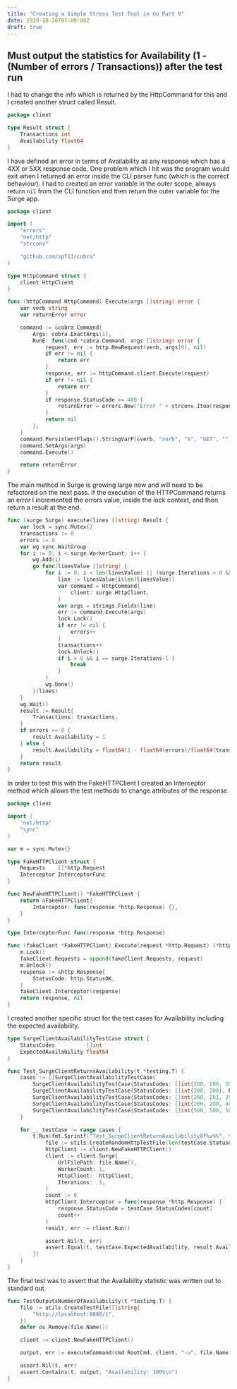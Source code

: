 ```yaml
---
title: "Creating a Simple Stress Test Tool in Go Part 9"
date: 2019-10-26T07:00:00Z
draft: true
---
```


## Must output the statistics for Availability (1 - (Number of errors / Transactions)) after the test run

I had to change the info which is returned by the HttpCommand for this and I created another struct called Result.

```go
package client

type Result struct {
	Transactions int
	Availability float64
}
```

I have defined an error in terms of Availability as any response which has a 4XX or 5XX response code.  One problem which I hit was the program would exit when I returned an error inside the CLI parser func (which is the correct behaviour).  I had to created an error variable in the outer scope, always return `nil` from the CLI function and then return the outer variable for the Surge app.

```go
package client

import (
	"errors"
	"net/http"
	"strconv"

	"github.com/spf13/cobra"
)

type HttpCommand struct {
	client HttpClient
}

func (httpCommand HttpCommand) Execute(args []string) error {
	var verb string
	var returnError error

	command := &cobra.Command{
		Args: cobra.ExactArgs(1),
		RunE: func(cmd *cobra.Command, args []string) error {
			request, err := http.NewRequest(verb, args[0], nil)
			if err != nil {
				return err
			}
			response, err := httpCommand.client.Execute(request)
			if err != nil {
				return err
			}
			if response.StatusCode >= 400 {
				returnError = errors.New("Error " + strconv.Itoa(response.StatusCode))
			}
			return nil
		},
	}
	command.PersistentFlags().StringVarP(&verb, "verb", "X", "GET", "")
	command.SetArgs(args)
	command.Execute()

	return returnError
}
```

The main method in Surge is growing large now and will need to be refactored on the next pass.  If the execution of the HTTPCommand returns an error I incremented the errors value, inside the lock context, and then return a result at the end.

```go
func (surge Surge) execute(lines []string) Result {
	var lock = sync.Mutex{}
	transactions := 0
	errors := 0
	var wg sync.WaitGroup
	for i := 0; i < surge.WorkerCount; i++ {
		wg.Add(1)
		go func(linesValue []string) {
			for i := 0; i < len(linesValue) || (surge.Iterations > 0 && i < surge.Iterations); i++ {
				line := linesValue[i%len(linesValue)]
				var command = HttpCommand{
					client: surge.HttpClient,
				}
				var args = strings.Fields(line)
				err := command.Execute(args)
				lock.Lock()
				if err != nil {
					errors++
				}
				transactions++
				lock.Unlock()
				if i > 0 && i == surge.Iterations-1 {
					break
				}
			}
			wg.Done()
		}(lines)
	}
	wg.Wait()
	result := Result{
		Transactions: transactions,
	}
	if errors == 0 {
		result.Availability = 1
	} else {
		result.Availability = float64(1 - float64(errors)/float64(transactions))
	}
	return result
}
```

In order to test this with the FakeHTTPClient I created an Interceptor method which allows the test methods to change attributes of the response.

```go
package client

import (
	"net/http"
	"sync"
)

var m = sync.Mutex{}

type FakeHTTPClient struct {
	Requests    []*http.Request
	Interceptor InterceptorFunc
}

func NewFakeHTTPClient() *FakeHTTPClient {
	return &FakeHTTPClient{
		Interceptor: func(response *http.Response) {},
	}
}

type InterceptorFunc func(response *http.Response)

func (fakeClient *FakeHTTPClient) Execute(request *http.Request) (*http.Response, error) {
	m.Lock()
	fakeClient.Requests = append(fakeClient.Requests, request)
	m.Unlock()
	response := &http.Response{
		StatusCode: http.StatusOK,
	}
	fakeClient.Interceptor(response)
	return response, nil
}
```

I created another specific struct for the test cases for Availability including the expected availability.  

```go
type SurgeClientAvailabilityTestCase struct {
	StatusCodes          []int
	ExpectedAvailability float64
}

func Test_SurgeClientReturnsAvailability(t *testing.T) {
	cases := []SurgeClientAvailabilityTestCase{
		SurgeClientAvailabilityTestCase{StatusCodes: []int{200, 200, 500, 500}, ExpectedAvailability: float64(0.5)},
		SurgeClientAvailabilityTestCase{StatusCodes: []int{200, 200}, ExpectedAvailability: float64(1)},
		SurgeClientAvailabilityTestCase{StatusCodes: []int{200, 201, 202}, ExpectedAvailability: float64(1)},
		SurgeClientAvailabilityTestCase{StatusCodes: []int{200, 200, 404, 500}, ExpectedAvailability: float64(0.5)},
		SurgeClientAvailabilityTestCase{StatusCodes: []int{500, 500, 500, 500}, ExpectedAvailability: float64(0)},
	}

	for _, testCase := range cases {
		t.Run(fmt.Sprintf("Test_SurgeClientReturnAvailabilityOf%v%%", testCase.ExpectedAvailability*100), func(t *testing.T) {
			file := utils.CreateRandomHttpTestFile(len(testCase.StatusCodes))
			httpClient := client.NewFakeHTTPClient()
			client := client.Surge{
				UrlFilePath: file.Name(),
				WorkerCount: 1,
				HttpClient:  httpClient,
				Iterations:  1,
			}
			count := 0
			httpClient.Interceptor = func(response *http.Response) {
				response.StatusCode = testCase.StatusCodes[count]
				count++
			}
			result, err := client.Run()

			assert.Nil(t, err)
			assert.Equal(t, testCase.ExpectedAvailability, result.Availability)
		})
	}
}
```

The final test was to assert that the Availability statistic was written out to standard out.

```go
func TestOutputsNumberOfAvailability(t *testing.T) {
	file := utils.CreateTestFile([]string{
		"http://localhost:8080/1",
	})
	defer os.Remove(file.Name())

	client := client.NewFakeHTTPClient()

	output, err := executeCommand(cmd.RootCmd, client, "-u", file.Name(), "-n", "1", "-c", "1")

	assert.Nil(t, err)
	assert.Contains(t, output, "Availability: 100%\n")
}
```
